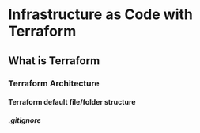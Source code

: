 # Infrastructure as Code with Terraform
## What is Terraform
### Terraform Architecture
#### Terraform default file/folder structure
##### .gitignore
